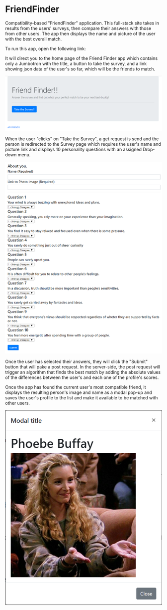 # FriendFinder

Compatibility-based "FriendFinder" application. This full-stack site takes in results from the users' surveys, then compare their answers with those from other users. The app then displays the name and picture of the user with the best overall match.

To run this app, open the following link:


It will direct you to the home page of the Friend Finder app which contains only a Jumbotron with the title, a button to take the survey, and a link showing json data of the user's so far, which will be the friends to match.

![home-page](/screenshots/home_page.PNG)

When the user "clicks" on "Take the Survey", a get request is send and the person is redirected to the Survey page which requires the user's name and picture link and displays 10 personality questions with an assigned Drop-down menu. 

![survey](/screenshots/survey.png)

Once the user has selected their answers, they will click the "Submit" button that will pake a post request. In the server-side, the post request will trigger an algorithm that finds the best match by adding the absolute values of the differences between the user's and each one of the profile's scores.

Once the app has found the current user's most compatible friend, it displays the resulting person's image and name as a modal pop-up and saves the user's profile to the list and make it available to be matched with other users.

![best-match](/screenshots/best-match.PNG)